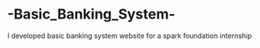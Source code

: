 # -Basic_Banking_System-
I developed basic banking system website for a spark foundation internship
